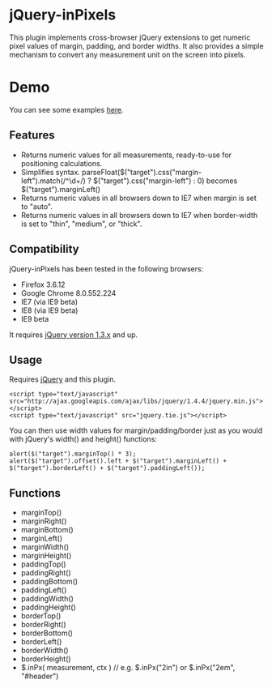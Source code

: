 # jQuery-inPixels

This plugin implements cross-browser jQuery extensions to get numeric pixel values of margin, 
padding, and border widths. It also provides a simple mechanism to convert any measurement unit 
on the screen into pixels.

# Demo

You can see some examples [here](http://dl.dropbox.com/u/124192/websites/jqueryinpixels/index.html).

## Features

  * Returns numeric values for all measurements, ready-to-use for positioning calculations.
  * Simplifies syntax.
    parseFloat($("target").css("margin-left").match(/^\\d+/) ? $("target").css("margin-left") : 0)
    becomes
    $("target").marginLeft()
  * Returns numeric values in all browsers down to IE7 when margin is set to "auto".
  * Returns numeric values in all browsers down to IE7 when border-width is set to "thin", "medium", or "thick".
  
## Compatibility

jQuery-inPixels has been tested in the following browsers:
  
  * Firefox 3.6.12
  * Google Chrome 8.0.552.224
  * IE7 (via IE9 beta)
  * IE8 (via IE9 beta)
  * IE9 beta
  
It requires [jQuery version 1.3.x](http://jquery.com) and up.


## Usage

Requires [jQuery](http://jquery.com) and this plugin.

    <script type="text/javascript" src="http://ajax.googleapis.com/ajax/libs/jquery/1.4.4/jquery.min.js"></script>
    <script type="text/javascript" src="jquery.tie.js"></script>
    
You can then use width values for margin/padding/border just as you would with jQuery's width() and height() functions:

    alert($("target").marginTop() * 3);
    alert($("target").offset().left + $("target").marginLeft() + $("target").borderLeft() + $("target").paddingLeft());
    
## Functions

  * marginTop()
  * marginRight()
  * marginBottom()
  * marginLeft()
  * marginWidth()
  * marginHeight()
  * paddingTop()
  * paddingRight()
  * paddingBottom()
  * paddingLeft()
  * paddingWidth()
  * paddingHeight()
  * borderTop()
  * borderRight()
  * borderBottom()
  * borderLeft()
  * borderWidth()
  * borderHeight()
  * $.inPx( measurement, ctx ) // e.g. $.inPx("2in") or $.inPx("2em", "#header")